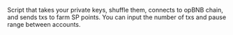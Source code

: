 Script that takes your private keys, shuffle them,  connects to opBNB chain, and sends txs to farm SP points. You can input the number of txs and pause range between accounts.
